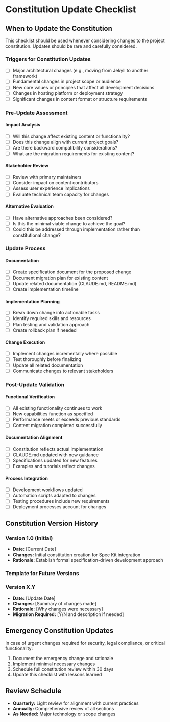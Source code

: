 # Constitution Update Checklist

## When to Update the Constitution

This checklist should be used whenever considering changes to the project constitution. Updates should be rare and carefully considered.

### Triggers for Constitution Updates

- [ ] Major architectural changes (e.g., moving from Jekyll to another framework)
- [ ] Fundamental changes in project scope or audience
- [ ] New core values or principles that affect all development decisions
- [ ] Changes in hosting platform or deployment strategy
- [ ] Significant changes in content format or structure requirements

### Pre-Update Assessment

#### Impact Analysis
- [ ] Will this change affect existing content or functionality?
- [ ] Does this change align with current project goals?
- [ ] Are there backward compatibility considerations?
- [ ] What are the migration requirements for existing content?

#### Stakeholder Review
- [ ] Review with primary maintainers
- [ ] Consider impact on content contributors
- [ ] Assess user experience implications
- [ ] Evaluate technical team capacity for changes

#### Alternative Evaluation
- [ ] Have alternative approaches been considered?
- [ ] Is this the minimal viable change to achieve the goal?
- [ ] Could this be addressed through implementation rather than constitutional change?

### Update Process

#### Documentation
- [ ] Create specification document for the proposed change
- [ ] Document migration plan for existing content
- [ ] Update related documentation (CLAUDE.md, README.md)
- [ ] Create implementation timeline

#### Implementation Planning
- [ ] Break down change into actionable tasks
- [ ] Identify required skills and resources
- [ ] Plan testing and validation approach
- [ ] Create rollback plan if needed

#### Change Execution
- [ ] Implement changes incrementally where possible
- [ ] Test thoroughly before finalizing
- [ ] Update all related documentation
- [ ] Communicate changes to relevant stakeholders

### Post-Update Validation

#### Functional Verification
- [ ] All existing functionality continues to work
- [ ] New capabilities function as specified
- [ ] Performance meets or exceeds previous standards
- [ ] Content migration completed successfully

#### Documentation Alignment
- [ ] Constitution reflects actual implementation
- [ ] CLAUDE.md updated with new guidance
- [ ] Specifications updated for new features
- [ ] Examples and tutorials reflect changes

#### Process Integration
- [ ] Development workflows updated
- [ ] Automation scripts adapted to changes
- [ ] Testing procedures include new requirements
- [ ] Deployment processes account for changes

## Constitution Version History

### Version 1.0 (Initial)
- **Date:** [Current Date]
- **Changes:** Initial constitution creation for Spec Kit integration
- **Rationale:** Establish formal specification-driven development approach

### Template for Future Versions

### Version X.Y
- **Date:** [Update Date]
- **Changes:** [Summary of changes made]
- **Rationale:** [Why changes were necessary]
- **Migration Required:** [Y/N and description if needed]

## Emergency Constitution Updates

In case of urgent changes required for security, legal compliance, or critical functionality:

1. Document the emergency change and rationale
2. Implement minimal necessary changes
3. Schedule full constitution review within 30 days
4. Update this checklist with lessons learned

## Review Schedule

- **Quarterly:** Light review for alignment with current practices
- **Annually:** Comprehensive review of all sections
- **As Needed:** Major technology or scope changes